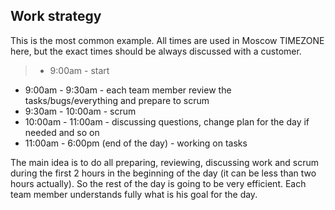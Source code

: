 ## Work strategy
This is the most common example. All times are used in Moscow TIMEZONE here, but the exact times should be always discussed with a customer.

> - 9:00am - start
- 9:00am - 9:30am - each team member review the tasks/bugs/everything and prepare to scrum
- 9:30am - 10:00am - scrum
- 10:00am - 11:00am - discussing questions, change plan for the day if needed and so on
- 11:00am - 6:00pm (end of the day) - working on tasks

The main idea is to do all preparing, reviewing, discussing work and scrum during the first 2 hours in the beginning of the day (it can be less than two hours actually). So the rest of the day is going to be very efficient. Each team member understands fully what is his goal for the day.
